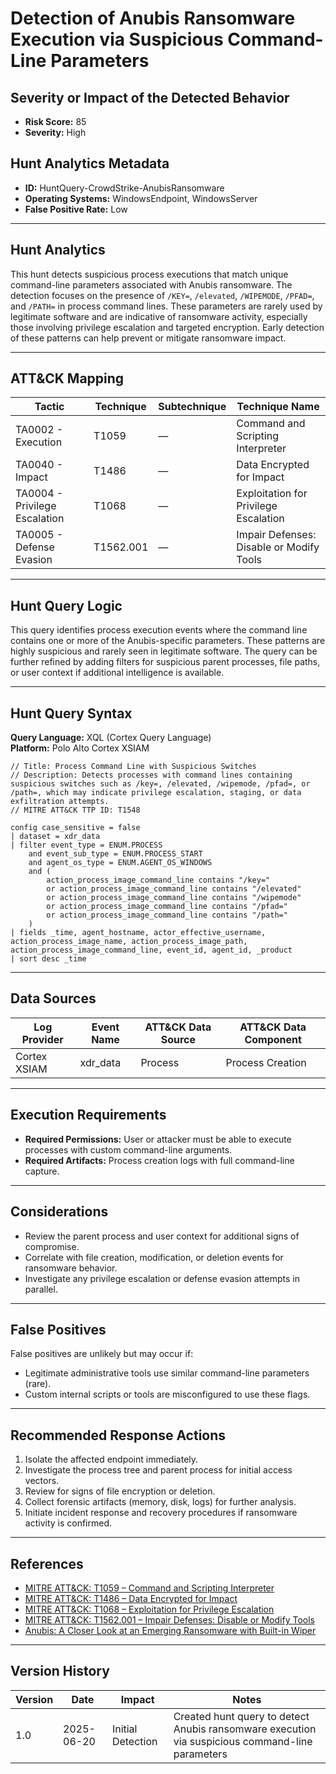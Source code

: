 # Detection of Anubis Ransomware Execution via Suspicious Command-Line Parameters

## Severity or Impact of the Detected Behavior
- **Risk Score:** 85
- **Severity:** High

## Hunt Analytics Metadata

- **ID:** HuntQuery-CrowdStrike-AnubisRansomware
- **Operating Systems:** WindowsEndpoint, WindowsServer
- **False Positive Rate:** Low

---

## Hunt Analytics

This hunt detects suspicious process executions that match unique command-line parameters associated with Anubis ransomware. The detection focuses on the presence of `/KEY=`, `/elevated`, `/WIPEMODE`, `/PFAD=`, and `/PATH=` in process command lines. These parameters are rarely used by legitimate software and are indicative of ransomware activity, especially those involving privilege escalation and targeted encryption. Early detection of these patterns can help prevent or mitigate ransomware impact.

---

## ATT&CK Mapping

| Tactic                        | Technique  | Subtechnique | Technique Name                                 |
|------------------------------|------------|--------------|-----------------------------------------------|
| TA0002 - Execution            | T1059      | —            | Command and Scripting Interpreter             |
| TA0040 - Impact               | T1486      | —            | Data Encrypted for Impact                     |
| TA0004 - Privilege Escalation | T1068      | —            | Exploitation for Privilege Escalation         |
| TA0005 - Defense Evasion      | T1562.001  | —            | Impair Defenses: Disable or Modify Tools      |

---

## Hunt Query Logic

This query identifies process execution events where the command line contains one or more of the Anubis-specific parameters. These patterns are highly suspicious and rarely seen in legitimate software. The query can be further refined by adding filters for suspicious parent processes, file paths, or user context if additional intelligence is available.

---

## Hunt Query Syntax

**Query Language:** XQL (Cortex Query Language)  
**Platform:** Polo Alto Cortex XSIAM

```xql
// Title: Process Command Line with Suspicious Switches
// Description: Detects processes with command lines containing suspicious switches such as /key=, /elevated, /wipemode, /pfad=, or /path=, which may indicate privilege escalation, staging, or data exfiltration attempts.
// MITRE ATT&CK TTP ID: T1548

config case_sensitive = false 
| dataset = xdr_data 
| filter event_type = ENUM.PROCESS 
    and event_sub_type = ENUM.PROCESS_START 
    and agent_os_type = ENUM.AGENT_OS_WINDOWS
    and (
        action_process_image_command_line contains "/key="
        or action_process_image_command_line contains "/elevated"
        or action_process_image_command_line contains "/wipemode"
        or action_process_image_command_line contains "/pfad="
        or action_process_image_command_line contains "/path="
    )
| fields _time, agent_hostname, actor_effective_username, action_process_image_name, action_process_image_path, action_process_image_command_line, event_id, agent_id, _product
| sort desc _time
```

---

## Data Sources

| Log Provider | Event Name       | ATT&CK Data Source  | ATT&CK Data Component  |
|--------------|------------------|---------------------|------------------------|
| Cortex XSIAM|    xdr_data       | Process             | Process Creation       |

---

## Execution Requirements

- **Required Permissions:** User or attacker must be able to execute processes with custom command-line arguments.
- **Required Artifacts:** Process creation logs with full command-line capture.

---

## Considerations

- Review the parent process and user context for additional signs of compromise.
- Correlate with file creation, modification, or deletion events for ransomware behavior.
- Investigate any privilege escalation or defense evasion attempts in parallel.

---

## False Positives

False positives are unlikely but may occur if:
- Legitimate administrative tools use similar command-line parameters (rare).
- Custom internal scripts or tools are misconfigured to use these flags.

---

## Recommended Response Actions

1. Isolate the affected endpoint immediately.
2. Investigate the process tree and parent process for initial access vectors.
3. Review for signs of file encryption or deletion.
4. Collect forensic artifacts (memory, disk, logs) for further analysis.
5. Initiate incident response and recovery procedures if ransomware activity is confirmed.

---

## References

- [MITRE ATT&CK: T1059 – Command and Scripting Interpreter](https://attack.mitre.org/techniques/T1059/)
- [MITRE ATT&CK: T1486 – Data Encrypted for Impact](https://attack.mitre.org/techniques/T1486/)
- [MITRE ATT&CK: T1068 – Exploitation for Privilege Escalation](https://attack.mitre.org/techniques/T1068/)
- [MITRE ATT&CK: T1562.001 – Impair Defenses: Disable or Modify Tools](https://attack.mitre.org/techniques/T1562/001/)
- [Anubis: A Closer Look at an Emerging Ransomware with Built-in Wiper](https://www.trendmicro.com/en_us/research/25/f/anubis-a-closer-look-at-an-emerging-ransomware.html)

---

## Version History

| Version | Date       | Impact            | Notes                                                                                      |
|---------|------------|-------------------|--------------------------------------------------------------------------------------------|
| 1.0     | 2025-06-20 | Initial Detection | Created hunt query to detect Anubis ransomware execution via suspicious command-line parameters |
